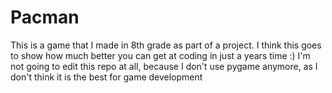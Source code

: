 # Pacman
This is a game that I made in 8th grade as part of a project. I think this goes to show how much better you can get at coding in just a years time :)
I'm not going to edit this repo at all, because I don't use pygame anymore, as I don't think it is the best for game development
